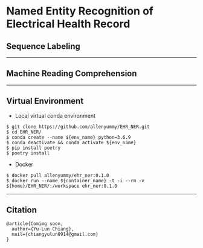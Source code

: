 # Named Entity Recognition of Electrical Health Record

## Sequence Labeling

---
## Machine Reading Comprehension

---
## Virtual Environment
+ Local virtual conda environment
```
$ git clone https://github.com/allenyummy/EHR_NER.git
$ cd EHR_NER/
$ conda create --name ${env_name} python=3.6.9
$ conda deactivate && conda activate ${env_name}
$ pip install poetry
$ poetry install
```
+ Docker
```
$ docker pull allenyummy/ehr_ner:0.1.0
$ docker run --name ${container_name} -t -i --rm -v ${home}/EHR_NER/:/workspace ehr_ner:0.1.0
```

---

## Citation
```
@article{Comimg soon,
  author={Yu-Lun Chiang},
  mail={chiangyulun0914@gmail.com}
}
```

